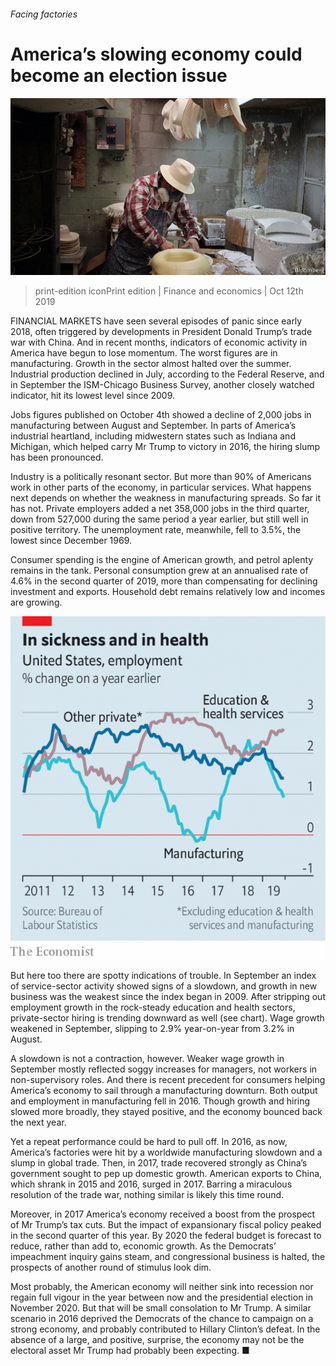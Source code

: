 ###### Facing factories

# America’s slowing economy could become an election issue 

![image](images/20191012_fnp504.jpg) 

> print-edition iconPrint edition | Finance and economics | Oct 12th 2019 

FINANCIAL MARKETS have seen several episodes of panic since early 2018, often triggered by developments in President Donald Trump’s trade war with China. And in recent months, indicators of economic activity in America have begun to lose momentum. The worst figures are in manufacturing. Growth in the sector almost halted over the summer. Industrial production declined in July, according to the Federal Reserve, and in September the ISM-Chicago Business Survey, another closely watched indicator, hit its lowest level since 2009. 

Jobs figures published on October 4th showed a decline of 2,000 jobs in manufacturing between August and September. In parts of America’s industrial heartland, including midwestern states such as Indiana and Michigan, which helped carry Mr Trump to victory in 2016, the hiring slump has been pronounced. 

Industry is a politically resonant sector. But more than 90% of Americans work in other parts of the economy, in particular services. What happens next depends on whether the weakness in manufacturing spreads. So far it has not. Private employers added a net 358,000 jobs in the third quarter, down from 527,000 during the same period a year earlier, but still well in positive territory. The unemployment rate, meanwhile, fell to 3.5%, the lowest since December 1969. 

Consumer spending is the engine of American growth, and petrol aplenty remains in the tank. Personal consumption grew at an annualised rate of 4.6% in the second quarter of 2019, more than compensating for declining investment and exports. Household debt remains relatively low and incomes are growing. 

![image](images/20191012_FNC870_0.png) 

But here too there are spotty indications of trouble. In September an index of service-sector activity showed signs of a slowdown, and growth in new business was the weakest since the index began in 2009. After stripping out employment growth in the rock-steady education and health sectors, private-sector hiring is trending downward as well (see chart). Wage growth weakened in September, slipping to 2.9% year-on-year from 3.2% in August. 

A slowdown is not a contraction, however. Weaker wage growth in September mostly reflected soggy increases for managers, not workers in non-supervisory roles. And there is recent precedent for consumers helping America’s economy to sail through a manufacturing downturn. Both output and employment in manufacturing fell in 2016. Though growth and hiring slowed more broadly, they stayed positive, and the economy bounced back the next year. 

Yet a repeat performance could be hard to pull off. In 2016, as now, America’s factories were hit by a worldwide manufacturing slowdown and a slump in global trade. Then, in 2017, trade recovered strongly as China’s government sought to pep up domestic growth. American exports to China, which shrank in 2015 and 2016, surged in 2017. Barring a miraculous resolution of the trade war, nothing similar is likely this time round. 

Moreover, in 2017 America’s economy received a boost from the prospect of Mr Trump’s tax cuts. But the impact of expansionary fiscal policy peaked in the second quarter of this year. By 2020 the federal budget is forecast to reduce, rather than add to, economic growth. As the Democrats’ impeachment inquiry gains steam, and congressional business is halted, the prospects of another round of stimulus look dim. 

Most probably, the American economy will neither sink into recession nor regain full vigour in the year between now and the presidential election in November 2020. But that will be small consolation to Mr Trump. A similar scenario in 2016 deprived the Democrats of the chance to campaign on a strong economy, and probably contributed to Hillary Clinton’s defeat. In the absence of a large, and positive, surprise, the economy may not be the electoral asset Mr Trump had probably been expecting. ■ 

